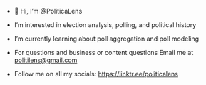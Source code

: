 - 👋 Hi, I’m @PoliticaLens
- I’m interested in election analysis, polling, and political history
- I’m currently learning about poll aggregation and poll modeling
- For questions and business or content questions Email me at politilens@gmail.com

- Follow me on all my socials: https://linktr.ee/politicalens
